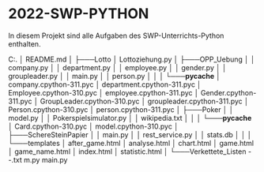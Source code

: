 # 2022-SWP-PYTHON

In diesem Projekt sind alle Aufgaben des SWP-Unterrichts-Python enthalten.

C:.
│   README.md
│
├───Lotto
│       Lottoziehung.py
│
├───OPP_Uebung
│   │   company.py
│   │   department.py
│   │   employee.py
│   │   gender.py
│   │   groupleader.py
│   │   main.py
│   │   person.py
│   │
│   └───__pycache__
│           company.cpython-311.pyc
│           department.cpython-311.pyc
│           Employee.cpython-310.pyc
│           employee.cpython-311.pyc
│           Gender.cpython-311.pyc
│           GroupLeader.cpython-310.pyc
│           groupleader.cpython-311.pyc
│           Person.cpython-310.pyc
│           person.cpython-311.pyc
│
├───Poker
│   │   model.py
│   │   Pokerspielsimulator.py
│   │   wikipedia.txt
│   │
│   └───__pycache__
│           Card.cpython-310.pyc
│           model.cpython-310.pyc
│
├───SchereSteinPapier
│   │   main.py
│   │   rest_service.py
│   │   stats.db
│   │
│   └───templates
│           after_game.html
│           analyse.html
│           chart.html
│           game.html
│           game_name.html
│           index.html
│           statistic.html
│
└───Verkettete_Listen
        --.txt
        m.py
        main.py